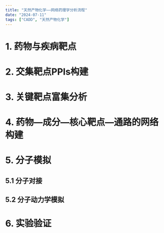 ```yaml
---
title: "天然产物化学——网络药理学分析流程"
date: "2024-07-11"
tags: ["CADD", "天然产物化学"]
---
```

# 1. 药物与疾病靶点

# 2. 交集靶点PPIs构建

# 3. 关键靶点富集分析

# 4. 药物—成分—核心靶点—通路的网络构建

# 5. 分子模拟
## 5.1 分子对接
## 5.2 分子动力学模拟

# 6. 实验验证